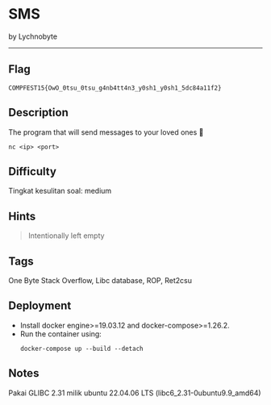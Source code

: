 # SMS

by Lychnobyte

---

## Flag

```
COMPFEST15{OwO_0tsu_0tsu_g4nb4tt4n3_y0sh1_y0sh1_5dc84a11f2}
```

## Description
The program that will send messages to your loved ones 🖤

`nc <ip> <port>`

## Difficulty
Tingkat kesulitan soal: medium

## Hints
> Intentionally left empty

## Tags
One Byte Stack Overflow, Libc database, ROP, Ret2csu

## Deployment
- Install docker engine>=19.03.12 and docker-compose>=1.26.2.
- Run the container using:
    ```
    docker-compose up --build --detach
    ```

## Notes
Pakai GLIBC 2.31 milik ubuntu 22.04.06 LTS (libc6_2.31-0ubuntu9.9_amd64)